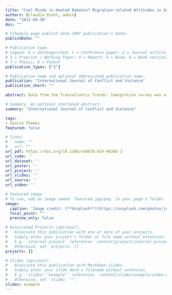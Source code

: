 ```yaml
---
title: "Cool Minds in Heated Debates? Migration-related Attitudes in Germany Before and After a Natural Intervention"
authors: [Claudia Diehl, admin]
date: "2012-04-30"
doi: ""

# Schedule page publish date (NOT publication's date).
publishDate: ""

# Publication type.
# Legend: 0 = Uncategorized; 1 = Conference paper; 2 = Journal article;
# 3 = Preprint / Working Paper; 4 = Report; 5 = Book; 6 = Book section;
# 7 = Thesis; 8 = Patent
publication_types: ["2"]

# Publication name and optional abbreviated publication name.
publication: "International Journal of Conflict and Violence"
publication_short: ""

abstract: Data from the Transatlantic Trends: Immigration survey was used to investigate whether the debate surrounding Thilo Sarrazin’s immigration-skeptical Deutschland schafft sich ab (Germany abolishes itself) had any impact on migration-related attitudes in Germany. The book was published in August 2010 and fieldwork took place during the evolving debate, providing a unique opportunity to study the impact of a major media event on public attitudes. Descriptive findings on the aggregate level show no substantial change in migration-related attitudes in the months after publication. More detailed findings reveal a significant increase in skepticism only for respondents with low levels of education, whose assessment of Muslim migrants’ integration became more negative during the debate. There are two possible reasons for the lack of more substantial attitudinal change. Firstly, the debate was highly polarized and lacked the consonant national media coverage that is an important precondition for media effects on public opinion. Secondly, there were no additional external shocks prior to the book’s release, such as a high levels of immigration, that could have made the public more susceptible to criticism of the impact of migration.

# Summary. An optional shortened abstract.
summary: "International Journal of Conflict and Violence"

tags:
- Source Themes
featured: false

# links:
# - name: ""
#   url: ""
url_pdf: https://doi.org/10.1186/s40878-024-00366-3
url_code: ''
url_dataset: ''
url_poster: ''
url_project: ''
url_slides: ''
url_source: ''
url_video: ''

# Featured image
# To use, add an image named `featured.jpg/png` to your page's folder. 
image:
  caption: 'Image credit: [**Unsplash**](https://unsplash.com/photos/jdD8gXaTZsc)'
  focal_point: ""
  preview_only: false

# Associated Projects (optional).
#   Associate this publication with one or more of your projects.
#   Simply enter your project's folder or file name without extension.
#   E.g. `internal-project` references `content/project/internal-project/index.md`.
#   Otherwise, set `projects: []`.
projects: []

# Slides (optional).
#   Associate this publication with Markdown slides.
#   Simply enter your slide deck's filename without extension.
#   E.g. `slides: "example"` references `content/slides/example/index.md`.
#   Otherwise, set `slides: ""`.
slides: example
---
```

